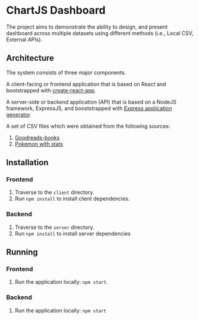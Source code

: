 # ChartJS Dashboard
The project aims to demonstrate the ability to design, and present dashboard across multiple datasets using different methods (i.e., Local CSV, External APIs).

## Architecture
The system consists of three major components. 

A client-facing or frontend application that is based on React and bootstrapped with [create-react-app](https://github.com/facebook/create-react-app).

A server-side or backend application (API) that is based on a NodeJS framework, ExpressJS, and booststrapped with [Express application generator](https://expressjs.com/en/starter/generator.html).

A set of CSV files which were obtained from the following sources:
1. [Goodreads-books](https://www.kaggle.com/jealousleopard/goodreadsbooks)
2. [Pokemon with stats](https://www.kaggle.com/abcsds/pokemon)

## Installation
### Frontend
1. Traverse to the `client` directory.
2. Run `npm install` to install client dependencies.

### Backend
1. Traverse to the `server` directory.
2. Run `npm install` to install server dependencies

## Running
### Frontend
1. Run the application locally: `npm start`.

### Backend
1. Run the application locally: `npm start`
